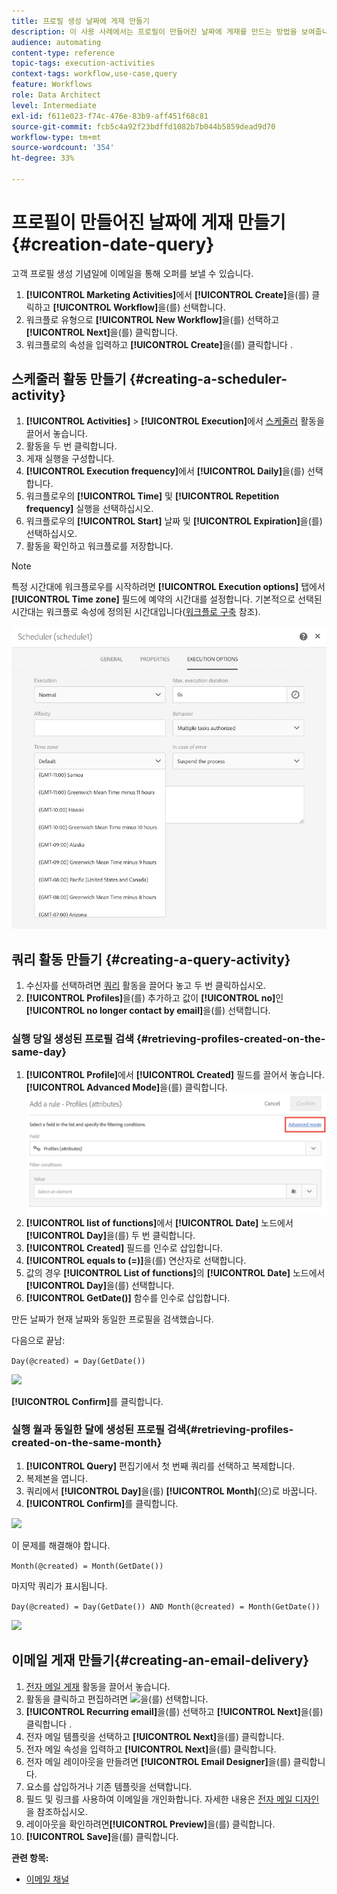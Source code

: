 ```yaml
---
title: 프로필 생성 날짜에 게재 만들기
description: 이 사용 사례에서는 프로필이 만들어진 날짜에 게재를 만드는 방법을 보여줍니다.
audience: automating
content-type: reference
topic-tags: execution-activities
context-tags: workflow,use-case,query
feature: Workflows
role: Data Architect
level: Intermediate
exl-id: f611e023-f74c-476e-83b9-aff451f68c81
source-git-commit: fcb5c4a92f23bdffd1082b7b044b5859dead9d70
workflow-type: tm+mt
source-wordcount: '354'
ht-degree: 33%

---
```


# 프로필이 만들어진 날짜에 게재 만들기 {#creation-date-query}

고객 프로필 생성 기념일에 이메일을 통해 오퍼를 보낼 수 있습니다.

1. **[!UICONTROL Marketing Activities]**&#x200B;에서 **[!UICONTROL Create]**&#x200B;을(를) 클릭하고 **[!UICONTROL Workflow]**&#x200B;을(를) 선택합니다.
1. 워크플로 유형으로 **[!UICONTROL New Workflow]**&#x200B;을(를) 선택하고 **[!UICONTROL Next]**&#x200B;을(를) 클릭합니다.
1. 워크플로의 속성을 입력하고 **[!UICONTROL Create]**&#x200B;을(를) 클릭합니다 .

## 스케줄러 활동 만들기 {#creating-a-scheduler-activity}

1. **[!UICONTROL Activities]** > **[!UICONTROL Execution]**&#x200B;에서 [스케줄러](../../automating/using/scheduler.md) 활동을 끌어서 놓습니다.
1. 활동을 두 번 클릭합니다.
1. 게재 실행을 구성합니다.
1. **[!UICONTROL Execution frequency]**&#x200B;에서 **[!UICONTROL Daily]**&#x200B;을(를) 선택합니다.
1. 워크플로우의 **[!UICONTROL Time]** 및 **[!UICONTROL Repetition frequency]** 실행을 선택하십시오.
1. 워크플로우의 **[!UICONTROL Start]** 날짜 및 **[!UICONTROL Expiration]**&#x200B;을(를) 선택하십시오.
1. 활동을 확인하고 워크플로를 저장합니다.

>[!NOTE]
>
>특정 시간대에 워크플로우를 시작하려면 **[!UICONTROL Execution options]** 탭에서 **[!UICONTROL Time zone]** 필드에 예약의 시간대를 설정합니다. 기본적으로 선택된 시간대는 워크플로 속성에 정의된 시간대입니다([워크플로 구축](../../automating/using/building-a-workflow.md) 참조).

![](assets/time_zone.png)

## 쿼리 활동 만들기 {#creating-a-query-activity}

1. 수신자를 선택하려면 [쿼리](../../automating/using/query.md) 활동을 끌어다 놓고 두 번 클릭하십시오.
1. **[!UICONTROL Profiles]**&#x200B;을(를) 추가하고 값이 **[!UICONTROL no]**&#x200B;인 **[!UICONTROL no longer contact by email]**&#x200B;을(를) 선택합니다.

### 실행 당일 생성된 프로필 검색 {#retrieving-profiles-created-on-the-same-day}

1. **[!UICONTROL Profile]**&#x200B;에서 **[!UICONTROL Created]** 필드를 끌어서 놓습니다. **[!UICONTROL Advanced Mode]**&#x200B;을(를) 클릭합니다.
   ![](assets/advanced_mode.png)
1. **[!UICONTROL list of functions]**&#x200B;에서 **[!UICONTROL Date]** 노드에서 **[!UICONTROL Day]**&#x200B;을(를) 두 번 클릭합니다.
1. **[!UICONTROL Created]** 필드를 인수로 삽입합니다.
1. **[!UICONTROL equals to (=)]**&#x200B;을(를) 연산자로 선택합니다.
1. 값의 경우 **[!UICONTROL List of functions]**&#x200B;의 **[!UICONTROL Date]** 노드에서 **[!UICONTROL Day]**&#x200B;을(를) 선택합니다.
1. **[!UICONTROL GetDate()]** 함수를 인수로 삽입합니다.

만든 날짜가 현재 날짜와 동일한 프로필을 검색했습니다.

다음으로 끝남:

```Day(@created) = Day(GetDate())```

![](assets/day_creation_query.png)

**[!UICONTROL Confirm]**&#x200B;를 클릭합니다.

### 실행 월과 동일한 달에 생성된 프로필 검색{#retrieving-profiles-created-on-the-same-month}

1. **[!UICONTROL Query]** 편집기에서 첫 번째 쿼리를 선택하고 복제합니다.
1. 복제본을 엽니다.
1. 쿼리에서 **[!UICONTROL Day]**&#x200B;을(를) **[!UICONTROL Month]**(으)로 바꿉니다.
1. **[!UICONTROL Confirm]**&#x200B;를 클릭합니다.

![](assets/month_rule.png)

이 문제를 해결해야 합니다.

``` Month(@created) = Month(GetDate()) ```

마지막 쿼리가 표시됩니다.

```Day(@created) = Day(GetDate()) AND Month(@created) = Month(GetDate())```

![](assets/expression_editor_1.png)

## 이메일 게재 만들기{#creating-an-email-delivery}

1. [전자 메일 게재](../../automating/using/email-delivery.md) 활동을 끌어서 놓습니다.
1. 활동을 클릭하고 편집하려면 ![](assets/edit_darkgrey-24px.png)을(를) 선택합니다.
1. **[!UICONTROL Recurring email]**&#x200B;을(를) 선택하고 **[!UICONTROL Next]**&#x200B;을(를) 클릭합니다 .
1. 전자 메일 템플릿을 선택하고 **[!UICONTROL Next]**&#x200B;을(를) 클릭합니다.
1. 전자 메일 속성을 입력하고 **[!UICONTROL Next]**&#x200B;을(를) 클릭합니다.
1. 전자 메일 레이아웃을 만들려면 **[!UICONTROL Email Designer]**&#x200B;을(를) 클릭합니다.
1. 요소를 삽입하거나 기존 템플릿을 선택합니다.
1. 필드 및 링크를 사용하여 이메일을 개인화합니다.
자세한 내용은 [전자 메일 디자인](../../designing/using/designing-from-scratch.md#designing-an-email-content-from-scratch)을 참조하십시오.
1. 레이아웃을 확인하려면&#x200B;**[!UICONTROL Preview]**&#x200B;을(를) 클릭합니다.
1. **[!UICONTROL Save]**&#x200B;을(를) 클릭합니다.

**관련 항목:**

* [이메일 채널](../../channels/using/creating-an-email.md)
